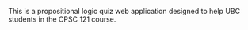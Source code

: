 This is a propositional logic quiz web application designed to help UBC students in the CPSC 121 course. 
